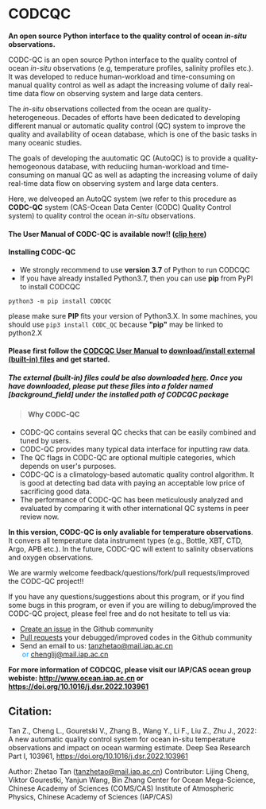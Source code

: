 # CODCQC
**An open source Python interface to the quality control of ocean *in-situ* observations.**

CODC-QC is an open source Python interface to the quality control of ocean *in-situ* observations (e.g, temperature profiles, salinity profiles etc.). It was developed to reduce human-workload and time-consuming on manual quality control as well as adapt the increasing volume of daily real-time data flow on observing system and large data centers. 

The *in-situ* observations collected from the ocean are quality-heterogeneous. Decades of efforts have been dedicated to developing different manual or automatic quality control (QC) system to improve the quality and availability of ocean database, which is one of the basic tasks in many oceanic studies.

The goals of developing the auutomatic QC (AutoQC) is to provide a quality-hemogeonous database, with reduciing human-workload and time-consuming on manual QC as well as adapting the increasing volume of daily real-time data flow on observing system and large data centers. 

Here, we delveoped an AutoQC system (we refer to this procedure as **CODC-QC** system (CAS-Ocean Data Center (CODC) Quality Control system) to quality control the ocean *in-situ* observations. 

#### The User Manual of CODC-QC is available now!! ([clip here](https://github.com/zqtzt/CODCQC/))

#### Installing CODC-QC

* We strongly recommend to use **version 3.7** of Python to run CODCQC
* If you have already installed Python3.7, then you can use **pip** from PyPI to install CODCQC

```shell
python3 -m pip install CODCQC
```

please make sure <b> PIP </b> fits your version of Python3.X. In some machines, you should use `pip3 install CODC_QC` because **"pip"** may be linked to python2.X 

#### **Please first follow the [CODCQC User Manual](https://github.com/zqtzt/CODCQC/) to <u>download/</u><u>install external (built-in) files</u> and get started.**

##### **The external (built-in) files could be also downloaded [here](http://www.ocean.iap.ac.cn/ftp/cheng/CODC-QC/). Once you have downloaded, please put these files into a folder named [background_field] under the installed path of CODCQC package**



> #### Why CODC-QC

- CODC-QC contains several QC checks that can be easily combined and tuned by users.
- CODC-QC provides many typical data interface for inputting raw data.
- The QC flags in CODC-QC are optional multiple categories, which depends on user's purposes.
- CODC-QC is a climatology-based automatic quality control algorithm. It is good at detecting bad data with paying an acceptable low price of sacrificing good data.
- The performance of CODC-QC has been meticulously analyzed and evaluated by comparing it with other international QC systems in peer review now.

**In this version, CODC-QC is only avaliable for temperature observations**. It convers all temperature data instrument types (e.g., Bottle, XBT, CTD, Argo, APB etc.).  In the future, CODC-QC will extent to salinity observations and oxygen observations.



We are warmly welcome feedback/questions/fork/pull requests/improved the CODC-QC project!!

If you have any questions/suggestions about this program, or if you find some bugs in this program, or even if you are willing to debug/improved the CODC-QC project, please feel free and do not hesitate to tell us via:

+ [Create an issue](https://github.com/zqtzt/COMS-AutoQC/issues) in the Github community
+ [Pull requests](https://github.com/zqtzt/COMS-AutoQC/pulls]) your debugged/improved codes in the Github community
+ Send an email to us: <font color=#0099ff><u>tanzhetao@mail.iap.ac.cn</u> </font><font color=#0099ff> or <u>chenglij@mail.iap.ac.cn</u> </font>



**For more information of CODCQC, please visit our IAP/CAS ocean group webiste: http://www.ocean.iap.ac.cn or https://doi.org/10.1016/j.dsr.2022.103961** 



## Citation: 
Tan Z., Cheng L., Gouretski V., Zhang B., Wang Y., Li F., Liu Z., Zhu J., 2022: A new automatic quality control system for ocean in-situ temperature observations and impact on ocean warming estimate. Deep Sea Research Part I, 103961, https://doi.org/10.1016/j.dsr.2022.103961 



Author: Zhetao Tan (<font color=#0099ff><u>tanzhetao@mail.iap.ac.cn</u></font>) 
Contributor: Lijing Cheng, Viktor Gourestki, Yanjun Wang, Bin Zhang
Center for Ocean Mega-Science, Chinese Academy of Sciences (COMS/CAS)
Institute of Atmospheric Physics, Chinese Academy of Sciences (IAP/CAS)

